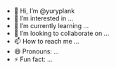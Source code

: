 - 👋 Hi, I’m @yuryplank
- 👀 I’m interested in ...
- 🌱 I’m currently learning ...
- 💞️ I’m looking to collaborate on ...
- 📫 How to reach me ...
- 😄 Pronouns: ...
- ⚡ Fun fact: ...

<!---
yuryplank/yuryplank is a ✨ special ✨ repository because its `README.md` (this file) appears on your GitHub profile.
You can click the Preview link to take a look at your changes.
--->
